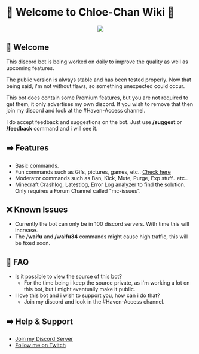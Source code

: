 # 💖 Welcome to Chloe-Chan Wiki 💖

<p align="center">
<img src="https://i.imgur.com/D9qpRZh.png">
</p>

## 👋 Welcome
This discord bot is being worked on daily to improve the quality as well as upcoming features.

The public version is always stable and has been tested properly.
Now that being said, i'm not without flaws, so something unexpected could occur.

This bot does contain some Premium features, but you are not required to get them, it only advertises my own discord.
If you wish to remove that then join my discord and look at the #Haven-Access channel.

I do accept feedback and suggestions on the bot. Just use **/suggest** or **/feedback** command and i will see it.

## ➡️ Features
- Basic commands.
- Fun commands such as Gifs, pictures, games, etc.. [Check here](../Commands/Commands.md)
- Moderator commands such as Ban, Kick, Mute, Purge, Exp stuff.. etc..
- Minecraft Crashlog, Latestlog, Error Log analyzer to find the solution. Only requires a Forum Channel called "mc-issues".

## ❌ Known Issues
- Currently the bot can only be in 100 discord servers. With time this will increase.
- The **/waifu** and **/waifu34** commands might cause high traffic, this will be fixed soon.

## 📖 FAQ
- Is it possible to view the source of this bot?
    - For the time being i keep the source private, as i'm working a lot on this bot, but i might eventually make it public.
- I love this bot and i wish to support you, how can i do that?
    - Join my discord and look in the #Haven-Access channel.

## ➡️ Help & Support
- [Join my Discord Server](https://discord.gg/u6SpUpfMzy)
- [Follow me on Twitch](https://www.twitch.tv/CathieNova)